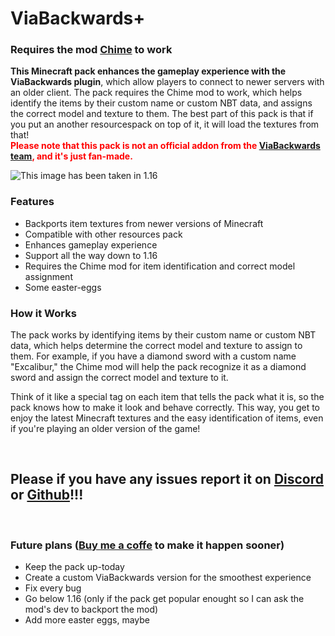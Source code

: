   <h1>ViaBackwards+</h1>
  <h3>Requires the mod <a href="https://modrinth.com/mod/chime" target="_blank">Chime</a> to work</h3>
  <p><strong>This Minecraft pack enhances the gameplay experience with the ViaBackwards plugin</strong>, which allow players to connect to newer servers with an older client. The pack requires the Chime mod to work, which helps identify the items by their custom name or custom NBT data, and assigns the correct model and texture to them. The best part of this pack is that if you put an another resourcespack on top of it, it will load the textures from that!<br><strong><span style="color: red;">Please note that this pack is not an official addon from the <a href="https://github.com/ViaVersion/ViaBackwards/graphs/contributors" target="_blank">ViaBackwards team</a>, and it's just fan-made.</span></strong></p>
<img src="https://cdn.modrinth.com/data/v7n1ZsFg/images/313eb5e524ee378de7e34477159d894c246f0c83.png" title="This image has been taken in 1.16">
  <h3>Features</h3>
  <ul>
    <li>Backports item textures from newer versions of Minecraft</li>
    <li>Compatible with other resources pack</li>
    <li>Enhances gameplay experience</li>
    <li>Support all the way down to 1.16</li>
    <li>Requires the Chime mod for item identification and correct model assignment</li>
    <li>Some easter-eggs</li>
  </ul>
  <h3>How it Works</h3>
  <p>The pack works by identifying items by their custom name or custom NBT data, which helps determine the correct model and texture to assign to them. For example, if you have a diamond sword with a custom name "Excalibur," the Chime mod will help the pack recognize it as a diamond sword and assign the correct model and texture to it.</p>
  <p>Think of it like a special tag on each item that tells the pack what it is, so the pack knows how to make it look and behave correctly. This way, you get to enjoy the latest Minecraft textures and the easy identification of items, even if you're playing an older version of the game!</p>
<br><h2><strong>Please if you have any issues report it on <a href="https://discord.gg/qE3uekUPza" target="_blank">Discord</a> or <a href="https://github.com/bangetto/ViaBackwards-plus" target="_blank">Github</a>!!!</strong></h2><br>
<h3>Future plans (<a href="https://ko-fi.com/bangetto" blank="_blank">Buy me a coffe</a> to make it happen sooner)</h3>
<ul>
  <li>Keep the pack up-today</li>
<li>Create a custom ViaBackwards version for the smoothest experience</li>
  <li> Fix every bug</li>
  <li>Go below 1.16 (only if the pack get popular enought so I can ask the mod's dev to backport the mod)</li>
  <li>Add more easter eggs, maybe</li>
</ul>
